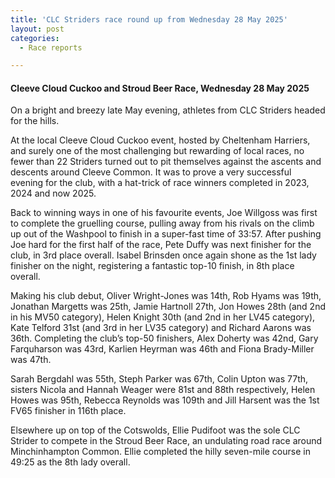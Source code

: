 ```yaml
---
title: 'CLC Striders race round up from Wednesday 28 May 2025'
layout: post
categories:
  - Race reports

---
```


#### Cleeve Cloud Cuckoo and Stroud Beer Race, Wednesday 28 May 2025


On a bright and breezy late May evening, athletes from CLC Striders headed for the hills.

At the local Cleeve Cloud Cuckoo event, hosted by Cheltenham Harriers, and surely one of the most challenging but rewarding of local races, no fewer than 22 Striders turned out to pit themselves against the ascents and descents around Cleeve Common. It was to prove a very successful evening for the club, with a hat-trick of race winners completed in 2023, 2024 and now 2025.

Back to winning ways in one of his favourite events, Joe Willgoss was first to complete the gruelling course, pulling away from his rivals on the climb up out of the Washpool to finish in a super-fast time of 33:57. After pushing Joe hard for the first half of the race, Pete Duffy was next finisher for the club, in 3rd place overall. Isabel Brinsden once again shone as the 1st lady finisher on the night, registering a fantastic top-10 finish, in 8th place overall. 

Making his club debut, Oliver Wright-Jones was 14th, Rob Hyams was 19th, Jonathan Margetts was 25th, Jamie Hartnoll 27th, Jon Howes 28th (and 2nd in his MV50 category), Helen Knight 30th (and 2nd in her LV45 category), Kate Telford 31st (and 3rd in her LV35 category) and Richard Aarons was 36th. Completing the club’s top-50 finishers, Alex Doherty was 42nd, Gary Farquharson was 43rd, Karlien Heyrman was 46th and Fiona Brady-Miller was 47th.

Sarah Bergdahl was 55th, Steph Parker was 67th, Colin Upton was 77th, sisters Nicola and Hannah Weager were 81st and 88th respectively, Helen Howes was 95th, Rebecca Reynolds was 109th and Jill Harsent was the 1st FV65 finisher in 116th place.

Elsewhere up on top of the Cotswolds, Ellie Pudifoot was the sole CLC Strider to compete in the Stroud Beer Race, an undulating road race around Minchinhampton Common. Ellie completed the hilly seven-mile course in 49:25 as the 8th lady overall. 





